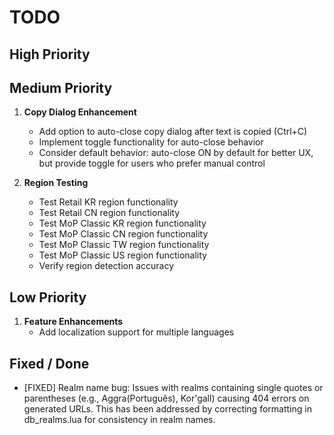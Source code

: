 # TODO

## High Priority


## Medium Priority

1. **Copy Dialog Enhancement**
   - Add option to auto-close copy dialog after text is copied (Ctrl+C)
   - Implement toggle functionality for auto-close behavior
   - Consider default behavior: auto-close ON by default for better UX, but provide toggle for users who prefer manual control

2. **Region Testing**
   - Test Retail KR region functionality
   - Test Retail CN region functionality
   - Test MoP Classic KR region functionality
   - Test MoP Classic CN region functionality
   - Test MoP Classic TW region functionality
   - Test MoP Classic US region functionality
   - Verify region detection accuracy

## Low Priority

1. **Feature Enhancements**
   - Add localization support for multiple languages

## Fixed / Done

- [FIXED] Realm name bug: Issues with realms containing single quotes or parentheses (e.g., Aggra(Português), Kor'gall) causing 404 errors on generated URLs. This has been addressed by correcting formatting in db_realms.lua for consistency in realm names.
